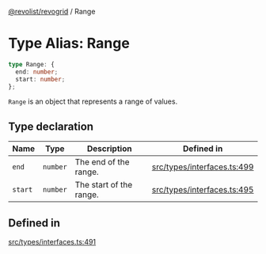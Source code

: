 [@revolist/revogrid](README.md) / Range

# Type Alias: Range

```ts
type Range: {
  end: number;
  start: number;
};
```

`Range` is an object that represents a range of values.

## Type declaration

| Name | Type | Description | Defined in |
| ------ | ------ | ------ | ------ |
| `end` | `number` | The end of the range. | [src/types/interfaces.ts:499](https://github.com/revolist/revogrid/blob/7d79cd09d43b75b81712fd40eaf892d3b6da4928/src/types/interfaces.ts#L499) |
| `start` | `number` | The start of the range. | [src/types/interfaces.ts:495](https://github.com/revolist/revogrid/blob/7d79cd09d43b75b81712fd40eaf892d3b6da4928/src/types/interfaces.ts#L495) |

## Defined in

[src/types/interfaces.ts:491](https://github.com/revolist/revogrid/blob/7d79cd09d43b75b81712fd40eaf892d3b6da4928/src/types/interfaces.ts#L491)
